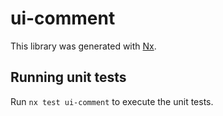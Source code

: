 # ui-comment

This library was generated with [Nx](https://nx.dev).

## Running unit tests

Run `nx test ui-comment` to execute the unit tests.
